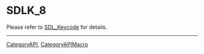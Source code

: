 # SDLK_8

Please refer to [SDL_Keycode](SDL_Keycode) for details.

----
[CategoryAPI](CategoryAPI), [CategoryAPIMacro](CategoryAPIMacro)

